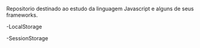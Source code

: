 Repositorio destinado ao estudo da linguagem Javascript e alguns de seus frameworks.

-LocalStorage

-SessionStorage

